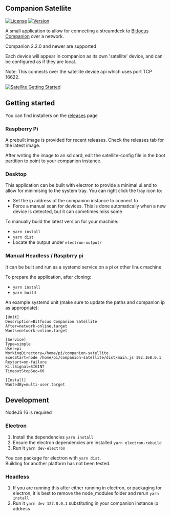 ## Companion Satellite

[![License](https://img.shields.io/github/license/bitfocus/companion-satellite)](https://github.com/bitfocus/companion-satellite/blob/master/LICENSE)
[![Version](https://img.shields.io/github/v/release/bitfocus/companion-satellite)](https://github.com/bitfocus/companion-satellite/releases)

A small application to allow for connecting a streamdeck to [Bitfocus Companion](https://github.com/bitfocus/companion) over a network.

Companion 2.2.0 and newer are supported

Each device will appear in companion as its own 'satellite' device, and can be configured as if they are local.

Note: This connects over the satellite device api which uses port TCP 16622.

[![Satellite Getting Started](http://img.youtube.com/vi/eNnUxRl4yP4/0.jpg)](http://www.youtube.com/watch?v=eNnUxRl4yP4 "Remote Stream Deck control with Companion Satellite")

## Getting started

You can find installers on the [releases](https://github.com/bitfocus/companion-satellite/releases) page

### Raspberry Pi

A prebuilt image is provided for recent releases. Check the releases tab for the latest image.

After writing the image to an sd card, edit the satellite-config file in the boot partition to point to your companion instance.

### Desktop

This application can be built with electron to provide a minimal ui and to allow for minimising to the system tray.
You can right click the tray icon to:

- Set the ip address of the companion instance to connect to
- Force a manual scan for devices. This is done automatically when a new device is detected, but it can sometimes miss some

To manually build the latest version for your machine:

- `yarn install`
- `yarn dist`
- Locate the output under `electron-output/`

### Manual Headless / Raspbrry pi

It can be built and run as a systemd service on a pi or other linux machine

To prepare the application, after cloning:

- `yarn install`
- `yarn build`

An example systemd unit (make sure to update the paths and companion ip as appropriate):

```
[Unit]
Description=Bitfocus Companion Satellite
After=network-online.target
Wants=network-online.target

[Service]
Type=simple
User=pi
WorkingDirectory=/home/pi/companion-satellite
ExecStart=node /home/pi/companion-satellite/dist/main.js 192.168.0.1
Restart=on-failure
KillSignal=SIGINT
TimeoutStopSec=60

[Install]
WantedBy=multi-user.target
```

## Development

NodeJS 16 is required

### Electron

1. Install the dependencies `yarn install`
1. Ensure the electron dependencies are installed `yarn electron-rebuild`
1. Run it `yarn dev-electron`

You can package for electron with `yarn dist`.  
Building for another platform has not been tested.

### Headless

1. If you are running this after either running in electron, or packaging for electron, it is best to remove the node_modules folder and rerun `yarn install`
1. Run it `yarn dev 127.0.0.1` substituting in your companion instance ip address
